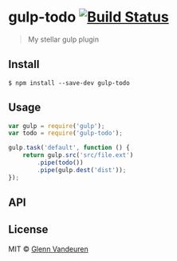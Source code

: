 # gulp-todo [![Build Status](https://travis-ci.org/VandeurenGlenn/gulp-todo.svg?branch=master)](https://travis-ci.org/VandeurenGlenn/gulp-todo)

> My stellar gulp plugin


## Install

```
$ npm install --save-dev gulp-todo
```


## Usage

```js
var gulp = require('gulp');
var todo = require('gulp-todo');

gulp.task('default', function () {
	return gulp.src('src/file.ext')
		.pipe(todo())
		.pipe(gulp.dest('dist'));
});
```


## API


## License

MIT © [Glenn Vandeuren](https://github.com/VandeurenGlenn)

